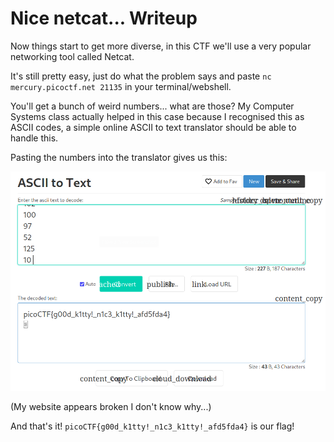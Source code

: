 # Nice netcat... Writeup
Now things start to get more diverse, in this CTF we'll use a very popular networking tool called Netcat.

It's still pretty easy, just do what the problem says and paste `nc mercury.picoctf.net 21135` in your terminal/webshell.

You'll get a bunch of weird numbers... what are those? My Computer Systems class actually helped in this case because I recognised this as ASCII codes, a simple online ASCII to text translator should be able to handle this.

Pasting the numbers into the translator gives us this:

![image info](./Images/Screenshot_20230313_225212.png)

(My website appears broken I don't know why...)

And that's it! `picoCTF{g00d_k1tty!_n1c3_k1tty!_afd5fda4}` is our flag!

